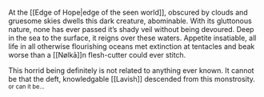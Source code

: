At the [[Edge of Hope|edge of the seen world]], obscured by clouds and gruesome skies dwells this dark creature, abominable. 
With its gluttonous nature, none has ever passed it’s shady veil without being devoured.
Deep in the sea to the surface, it reigns over these waters. Appetite insatiable, all life in all otherwise flourishing oceans met extinction at tentacles and beak worse than a [[Nølkā]]n flesh-cutter could ever stitch. 

This horrid being definitely is not related to anything ever known. It cannot be that the deft, knowledgable [[Lavish]] descended from this monstrosity.  <sub>or can it be…</sub>